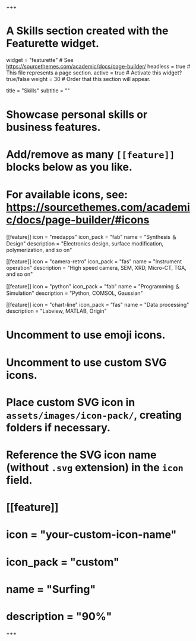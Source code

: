 +++
# A Skills section created with the Featurette widget.
widget = "featurette"  # See https://sourcethemes.com/academic/docs/page-builder/
headless = true  # This file represents a page section.
active = true  # Activate this widget? true/false
weight = 30  # Order that this section will appear.

title = "Skills"
subtitle = ""

# Showcase personal skills or business features.
# 
# Add/remove as many `[[feature]]` blocks below as you like.
# 
# For available icons, see: https://sourcethemes.com/academic/docs/page-builder/#icons
[[feature]]
  icon = "medapps"
  icon_pack = "fab"
  name = "Synthesis ＆ Design"
  description = "Electronics design, surface modification, polymerization, and so on"  
  
[[feature]]
  icon = "camera-retro"
  icon_pack = "fas"
  name = "Instrument operation"
  description = "High speed camera, SEM, XRD, Micro-CT, TGA, and so on"
  
[[feature]]
  icon = "python"
  icon_pack = "fab"
  name = "Programming ＆ Simulation"
  description = "Python, COMSOL, Gaussian"
  
[[feature]]
  icon = "chart-line"
  icon_pack = "fas"
  name = "Data processing"
  description = "Labview, MATLAB, Origin"  
  


# Uncomment to use emoji icons.


# Uncomment to use custom SVG icons.
# Place custom SVG icon in `assets/images/icon-pack/`, creating folders if necessary.
# Reference the SVG icon name (without `.svg` extension) in the `icon` field.
# [[feature]]
#  icon = "your-custom-icon-name"
#  icon_pack = "custom"
#  name = "Surfing"
#  description = "90%"

+++
